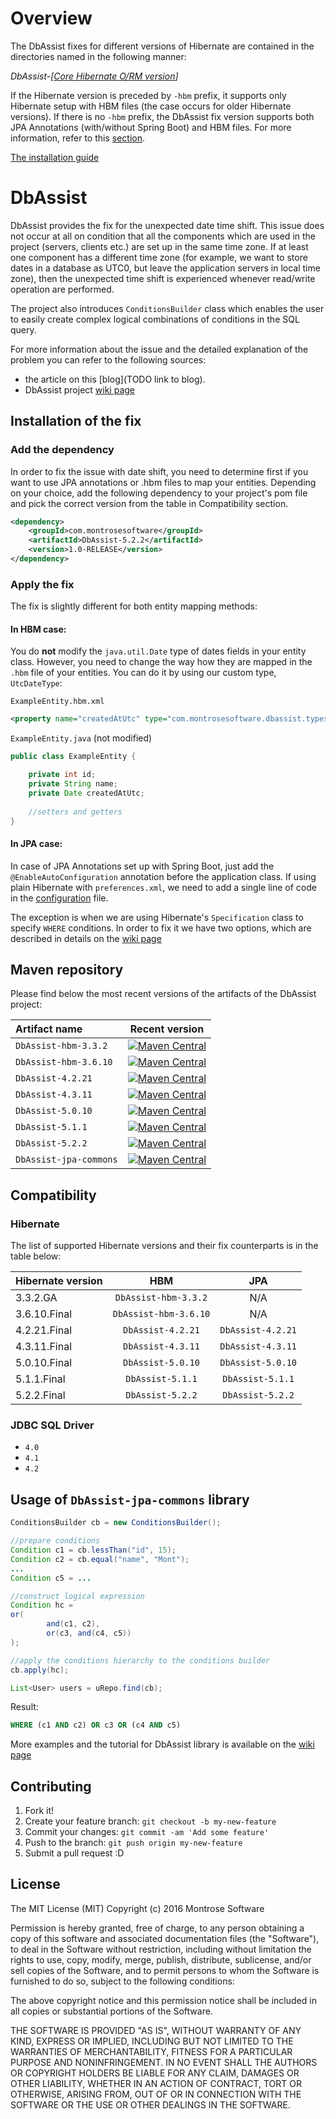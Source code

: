 # Overview
The DbAssist fixes for different versions of Hibernate are contained in the directories named in the following manner:

_DbAssist-[[Core Hibernate O/RM version](https://mvnrepository.com/artifact/org.hibernate/hibernate-core)]_

If the Hibernate version is preceded by `-hbm` prefix, it supports only Hibernate setup with HBM files (the case occurs for older Hibernate versions). If there is no `-hbm` prefix, the DbAssist fix version supports both JPA Annotations (with/without Spring Boot) and HBM files. For more information, refer to this [section](https://github.com/montrosesoftware/DbAssist#compatibility).

[The installation guide](https://github.com/montrosesoftware/DbAssist/wiki#installation-of-the-fix)

# DbAssist

DbAssist provides the fix for the unexpected date time shift. This issue does not occur at all on condition that all the components which are used in the project (servers, clients etc.) are set up in the same time zone. If at least one component has a different time zone (for example, we want to store dates in a database as UTC0, but leave the application servers in local time zone), then the unexpected time shift is experienced whenever read/write operation are performed. 

The project also introduces `ConditionsBuilder` class which enables the user to easily create complex logical combinations of conditions in the SQL query.

For more information about the issue and the detailed explanation of the problem you can refer to the following sources:
* the article on this [blog](TODO link to blog).
* DbAssist project [wiki page](https://github.com/montrosesoftware/DbAssist/wiki) 

## Installation of the fix

### Add the dependency

In order to fix the issue with date shift, you need to determine first if you want to use JPA annotations or .hbm files to map your entities. Depending on your choice, add the following dependency to your project's pom file and pick the correct version from the table in Compatibility section.

```xml
<dependency>
    <groupId>com.montrosesoftware</groupId>
    <artifactId>DbAssist-5.2.2</artifactId>
    <version>1.0-RELEASE</version>
</dependency>
```

### Apply the fix

The fix is slightly different for both entity mapping methods:

#### In HBM case:

You do **not** modify the `java.util.Date` type of dates fields in your entity class. However, you need to change the way how they are mapped in the `.hbm` file of your entities. You can do it by using our custom type, `UtcDateType`:

`ExampleEntity.hbm.xml`
```xml
<property name="createdAtUtc" type="com.montrosesoftware.dbassist.types.UtcDateType" column="created_at_utc"/>
```

`ExampleEntity.java` (not modified)
```java
public class ExampleEntity {

    private int id;
    private String name;
    private Date createdAtUtc;
   
    //setters and getters
}
```

#### In JPA case:

In case of JPA Annotations set up with Spring Boot, just add the `@EnableAutoConfiguration` annotation before the application class. If using plain Hibernate with `preferences.xml`, we need to add a single line of code in the [configuration](https://github.com/montrosesoftware/DbAssist/wiki#in-jpa-case) file.

The exception is when we are using Hibernate's `Specification` class to specify `WHERE` conditions. In order to fix it we have two options, which are described in details on the [wiki page](https://github.com/montrosesoftware/DbAssist/wiki#in-jpa-case)

## Maven repository

Please find below the most recent versions of the artifacts of the DbAssist project: 

| Artifact name     | Recent version       | 
| :---------------- |:--------------------:| 
| `DbAssist-hbm-3.3.2`  |[![Maven Central](https://maven-badges.herokuapp.com/maven-central/com.montrosesoftware/DbAssist-hbm-3.3.2/badge.svg?style=flat)](https://maven-badges.herokuapp.com/maven-central/com.montrosesoftware/DbAssist-hbm-3.3.2) |
| `DbAssist-hbm-3.6.10` |[![Maven Central](https://maven-badges.herokuapp.com/maven-central/com.montrosesoftware/DbAssist-hbm-3.6.10/badge.svg?style=flat)](https://maven-badges.herokuapp.com/maven-central/com.montrosesoftware/DbAssist-hbm-3.6.10) |
| `DbAssist-4.2.21`     |[![Maven Central](https://maven-badges.herokuapp.com/maven-central/com.montrosesoftware/DbAssist-4.2.21/badge.svg?style=flat)](https://maven-badges.herokuapp.com/maven-central/com.montrosesoftware/DbAssist-4.2.21) |
| `DbAssist-4.3.11`     |[![Maven Central](https://maven-badges.herokuapp.com/maven-central/com.montrosesoftware/DbAssist-4.3.11/badge.svg?style=flat)](https://maven-badges.herokuapp.com/maven-central/com.montrosesoftware/DbAssist-4.3.11) |
| `DbAssist-5.0.10`     |[![Maven Central](https://maven-badges.herokuapp.com/maven-central/com.montrosesoftware/DbAssist-5.0.10/badge.svg?style=flat)](https://maven-badges.herokuapp.com/maven-central/com.montrosesoftware/DbAssist-5.0.10) |
| `DbAssist-5.1.1`      |[![Maven Central](https://maven-badges.herokuapp.com/maven-central/com.montrosesoftware/DbAssist-5.1.1/badge.svg?style=flat)](https://maven-badges.herokuapp.com/maven-central/com.montrosesoftware/DbAssist-5.1.1) |
| `DbAssist-5.2.2`      |[![Maven Central](https://maven-badges.herokuapp.com/maven-central/com.montrosesoftware/DbAssist-5.2.2/badge.svg?style=flat)](https://maven-badges.herokuapp.com/maven-central/com.montrosesoftware/DbAssist-5.2.2) |
| `DbAssist-jpa-commons`|[![Maven Central](https://maven-badges.herokuapp.com/maven-central/com.montrosesoftware/DbAssist-jpa-commons/badge.svg?style=flat)](https://maven-badges.herokuapp.com/maven-central/com.montrosesoftware/DbAssist-jpa-commons)|

## Compatibility

### Hibernate
The list of supported Hibernate versions and their fix counterparts is in the table below:

| Hibernate version | HBM                  | JPA    |
| :---------------- |:--------------------:| :-----:|
| 3.3.2.GA          | `DbAssist-hbm-3.3.2` | N/A |
| 3.6.10.Final      | `DbAssist-hbm-3.6.10`| N/A |
| 4.2.21.Final      | `DbAssist-4.2.21`    | `DbAssist-4.2.21`|
| 4.3.11.Final      | `DbAssist-4.3.11`    | `DbAssist-4.3.11`|
| 5.0.10.Final      | `DbAssist-5.0.10`    | `DbAssist-5.0.10`|
| 5.1.1.Final       | `DbAssist-5.1.1`     | `DbAssist-5.1.1` |
| 5.2.2.Final       | `DbAssist-5.2.2`     | `DbAssist-5.2.2` |

### JDBC SQL Driver
* `4.0`
* `4.1`
* `4.2`

## Usage of `DbAssist-jpa-commons` library

```java
ConditionsBuilder cb = new ConditionsBuilder();

//prepare conditions
Condition c1 = cb.lessThan("id", 15);
Condition c2 = cb.equal("name", "Mont");
...
Condition c5 = ...

//construct logical expression
Condition hc =
or(
        and(c1, c2),
        or(c3, and(c4, c5))
);

//apply the conditions hierarchy to the conditions builder
cb.apply(hc);

List<User> users = uRepo.find(cb);
```

Result:
```sql
WHERE (c1 AND c2) OR c3 OR (c4 AND c5)
```

More examples and the tutorial for DbAssist library is available on the [wiki page](https://github.com/montrosesoftware/DbAssist/wiki)

## Contributing

1. Fork it!
2. Create your feature branch: `git checkout -b my-new-feature`
3. Commit your changes: `git commit -am 'Add some feature'`
4. Push to the branch: `git push origin my-new-feature`
5. Submit a pull request :D

## License

The MIT License (MIT)
Copyright (c) 2016 Montrose Software

Permission is hereby granted, free of charge, to any person obtaining a copy of this software and associated documentation files (the "Software"), to deal in the Software without restriction, including without limitation the rights to use, copy, modify, merge, publish, distribute, sublicense, and/or sell copies of the Software, and to permit persons to whom the Software is furnished to do so, subject to the following conditions:

The above copyright notice and this permission notice shall be included in all copies or substantial portions of the Software.

THE SOFTWARE IS PROVIDED "AS IS", WITHOUT WARRANTY OF ANY KIND, EXPRESS OR IMPLIED, INCLUDING BUT NOT LIMITED TO THE WARRANTIES OF MERCHANTABILITY, FITNESS FOR A PARTICULAR PURPOSE AND NONINFRINGEMENT. IN NO EVENT SHALL THE AUTHORS OR COPYRIGHT HOLDERS BE LIABLE FOR ANY CLAIM, DAMAGES OR OTHER LIABILITY, WHETHER IN AN ACTION OF CONTRACT, TORT OR OTHERWISE, ARISING FROM, OUT OF OR IN CONNECTION WITH THE SOFTWARE OR THE USE OR OTHER DEALINGS IN THE SOFTWARE.
